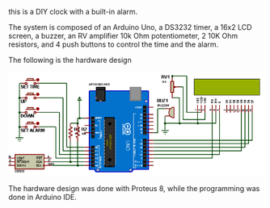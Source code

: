 this is a DIY clock with a built-in alarm.

The system is composed of an Arduino Uno, a DS3232 timer, a 16x2 LCD screen, a buzzer, an RV amplifier 10k Ohm potentiometer, 2 10K Ohm resistors, and 4 push buttons to control the time and the alarm.

The following is the hardware design

![clock](https://github.com/med0amine/DYI-Clock/blob/main/images/clock.png)

The hardware design was done with Proteus 8, while the programming was done in Arduino IDE.


